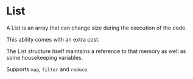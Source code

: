 # List

A List is an array that can change size during the execution of the code.

This ability comes with an extra cost.

The List structure itself maintains a reference to that memory as well as some housekeeping variables.

Supports `map`, `filter` and `reduce`.
